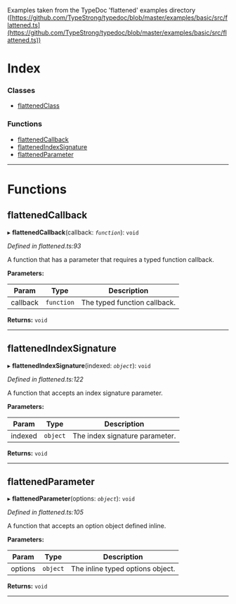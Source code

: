 

Examples taken from the TypeDoc 'flattened' examples directory ([https://github.com/TypeStrong/typedoc/blob/master/examples/basic/src/flattened.ts](https://github.com/TypeStrong/typedoc/blob/master/examples/basic/src/flattened.ts))

# Index

### Classes

* [flattenedClass](../classes/_flattened_.flattenedclass.md)

### Functions

* [flattenedCallback](_flattened_.md#flattenedcallback)
* [flattenedIndexSignature](_flattened_.md#flattenedindexsignature)
* [flattenedParameter](_flattened_.md#flattenedparameter)

---

# Functions

<a id="flattenedcallback"></a>

##  flattenedCallback

▸ **flattenedCallback**(callback: *`function`*): `void`

*Defined in flattened.ts:93*

A function that has a parameter that requires a typed function callback.

**Parameters:**

| Param | Type | Description |
| ------ | ------ | ------ |
| callback | `function`   |  The typed function callback. |

**Returns:** `void`

___

<a id="flattenedindexsignature"></a>

##  flattenedIndexSignature

▸ **flattenedIndexSignature**(indexed: *`object`*): `void`

*Defined in flattened.ts:122*

A function that accepts an index signature parameter.

**Parameters:**

| Param | Type | Description |
| ------ | ------ | ------ |
| indexed | `object`   |  The index signature parameter. |

**Returns:** `void`

___

<a id="flattenedparameter"></a>

##  flattenedParameter

▸ **flattenedParameter**(options: *`object`*): `void`

*Defined in flattened.ts:105*

A function that accepts an option object defined inline.

**Parameters:**

| Param | Type | Description |
| ------ | ------ | ------ |
| options | `object`   |  The inline typed options object. |

**Returns:** `void`

___

